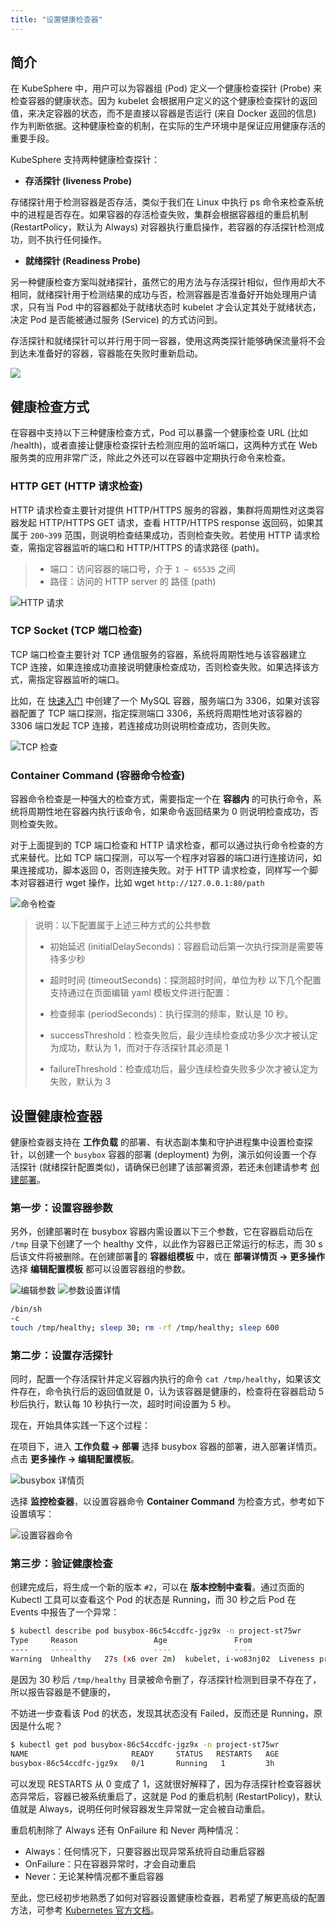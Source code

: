 ```yaml
---
title: "设置健康检查器"
---
```


## 简介

在 KubeSphere 中，用户可以为容器组 (Pod) 定义一个健康检查探针 (Probe) 来检查容器的健康状态。因为 kubelet 会根据用户定义的这个健康检查探针的返回值，来决定容器的状态，而不是直接以容器是否运行 (来自 Docker 返回的信息) 作为判断依据。这种健康检查的机制，在实际的生产环境中是保证应用健康存活的重要手段。

KubeSphere 支持两种健康检查探针：

- **存活探针 (liveness Probe)**

存储探针用于检测容器是否存活，类似于我们在 Linux 中执行 ps 命令来检查系统中的进程是否存在。如果容器的存活检查失败，集群会根据容器组的重启机制 (RestartPolicy，默认为 Always) 对容器执行重启操作，若容器的存活探针检测成功，则不执行任何操作。

- **就绪探针 (Readiness Probe)**

另一种健康检查方案叫就绪探针，虽然它的用方法与存活探针相似，但作用却大不相同，就绪探针用于检测结果的成功与否，检测容器是否准备好开始处理用户请求，只有当 Pod 中的容器都处于就绪状态时 kubelet 才会认定其处于就绪状态，决定 Pod 是否能被通过服务 (Service) 的方式访问到。

存活探针和就绪探针可以并行用于同一容器，使用这两类探针能够确保流量将不会到达未准备好的容器，容器能在失败时重新启动。

![](/health-check-details.png)


## 健康检查方式

在容器中支持以下三种健康检查方式，Pod 可以暴露一个健康检查 URL (比如 /health)，或者直接让健康检查探针去检测应用的监听端口，这两种方式在 Web 服务类的应用非常广泛，除此之外还可以在容器中定期执行命令来检查。

### HTTP GET (HTTP 请求检查)

HTTP 请求检查主要针对提供 HTTP/HTTPS 服务的容器，集群将周期性对这类容器发起 HTTP/HTTPS GET 请求，查看 HTTP/HTTPS response 返回码，如果其属于 `200~399` 范围，则说明检查结果成功，否则检查失败。若使用 HTTP 请求检查，需指定容器监听的端口和 HTTP/HTTPS 的请求路径 (path)。

> - 端口：访问容器的端口号，介于 `1 ~ 65535` 之间
> - 路径：访问的 HTTP server 的 路径 (path)


![HTTP 请求](/probe-http.png)

### TCP Socket (TCP 端口检查)

TCP 端口检查主要针对 TCP 通信服务的容器，系统将周期性地与该容器建立 TCP 连接，如果连接成功直接说明健康检查成功，否则检查失败。如果选择该方式，需指定容器监听的端口。

比如，在 [快速入门](../../quick-start/mysql-deployment) 中创建了一个 MySQL 容器，服务端口为 3306，如果对该容器配置了 TCP 端口探测，指定探测端口 3306，系统将周期性地对该容器的 3306 端口发起 TCP 连接，若连接成功则说明检查成功，否则失败。

![TCP 检查](/probe-TCP-check.png)

### Container Command (容器命令检查)

容器命令检查是一种强大的检查方式，需要指定一个在 **容器内** 的可执行命令，系统将周期性地在容器内执行该命令，如果命令返回结果为 0 则说明检查成功，否则检查失败。

对于上面提到的 TCP 端口检查和 HTTP 请求检查，都可以通过执行命令检查的方式来替代。比如 TCP 端口探测，可以写一个程序对容器的端口进行连接访问，如果连接成功，脚本返回 0，否则连接失败。对于 HTTP 请求检查，同样写一个脚本对容器进行 wget 操作，比如 wget `http://127.0.0.1:80/path`

![命令检查](/probe-command-check.png)


> 说明：以下配置属于上述三种方式的公共参数
>
> - 初始延迟 (initialDelaySeconds)：容器启动后第一次执行探测是需要等待多少秒
> - 超时时间 (timeoutSeconds)：探测超时时间，单位为秒
> 以下几个配置支持通过在页面编辑 yaml 模板文件进行配置：
>
> - 检查频率 (periodSeconds)：执行探测的频率，默认是 10 秒。
> - successThreshold：检查失败后，最少连续检查成功多少次才被认定为成功，默认为 1，而对于存活探针其必须是 1
> - failureThreshold：检查成功后，最少连续检查失败多少次才被认定为失败，默认为 3


## 设置健康检查器

健康检查器支持在 **工作负载** 的部署、有状态副本集和守护进程集中设置检查探针，以创建一个 `busybox` 容器的部署 (deployment) 为例，演示如何设置一个存活探针 (就绪探针配置类似)，请确保已创建了该部署资源，若还未创建请参考 [创建部署](../../workload/deployments)。

### 第一步：设置容器参数

另外，创建部署时在 busybox 容器内需设置以下三个参数，它在容器启动后在 `/tmp` 目录下创建了一个 healthy 文件，以此作为容器已正常运行的标志，而 30 s 后该文件将被删除。在创建部署的 **容器组模板** 中，或在 **部署详情页 → 更多操作** 选择 **编辑配置模板** 都可以设置容器组的参数。

![编辑参数](/edit-arguments.png)
![参数设置详情](/pod-arguments.png)

```bash
/bin/sh
-c
touch /tmp/healthy; sleep 30; rm -rf /tmp/healthy; sleep 600
```
### 第二步：设置存活探针

同时，配置一个存活探针并定义容器内执行的命令 `cat /tmp/healthy`，如果该文件存在，命令执行后的返回值就是 0，认为该容器是健康的，检查将在容器启动 5 秒后执行，默认每 10 秒执行一次，超时时间设置为 5 秒。

现在，开始具体实践一下这个过程：

在项目下，进入 **工作负载 → 部署** 选择 busybox 容器的部署，进入部署详情页。点击 **更多操作 → 编辑配置模板**。

![busybox 详情页](/busybox-page.png)

选择 **监控检查器**，以设置容器命令 **Container Command** 为检查方式，参考如下设置填写：

![设置容器命令](/container-command-setting.png)

### 第三步：验证健康检查

创建完成后，将生成一个新的版本 `#2`，可以在 **版本控制中查看**。通过页面的 Kubectl 工具可以查看这个 Pod 的状态是 Running，而 30 秒之后 Pod 在 Events 中报告了一个异常：

```bash
$ kubectl describe pod busybox-86c54ccdfc-jgz9x -n project-st75wr
Type     Reason                 Age               From                 Message
----     ------                 ----              ----                 -------
Warning  Unhealthy   27s (x6 over 2m)  kubelet, i-wo83nj02  Liveness probe failed: cat: can't open '/tmp/healthy': No such file or directory
```
是因为 30 秒后 `/tmp/healthy` 目录被命令删了，存活探针检测到目录不存在了，所以报告容器是不健康的，

不妨进一步查看该 Pod 的状态，发现其状态没有 Failed，反而还是 Running，原因是什么呢？

```bash
$ kubectl get pod busybox-86c54ccdfc-jgz9x -n project-st75wr
NAME                       READY     STATUS   RESTARTS   AGE
busybox-86c54ccdfc-jgz9x   0/1       Running   1         3h
```

可以发现 RESTARTS 从 0 变成了 1，这就很好解释了，因为存活探针检查容器状态异常后，容器已被系统重启了，这就是 Pod 的重启机制 (RestartPolicy)，默认值就是 Always，说明任何时候容器发生异常就一定会被自动重启。

重启机制除了 Always 还有 OnFailure 和 Never 两种情况：

- Always：任何情况下，只要容器出现异常系统将自动重启容器
- OnFailure：只在容器异常时，才会自动重启
- Never：无论某种情况都不重启容器

至此，您已经初步地熟悉了如何对容器设置健康检查器，若希望了解更高级的配置方法，可参考 [Kubernetes 官方文档](https://kubernetes.io/docs/tasks/configure-pod-container/configure-liveness-readiness-probes/)。


